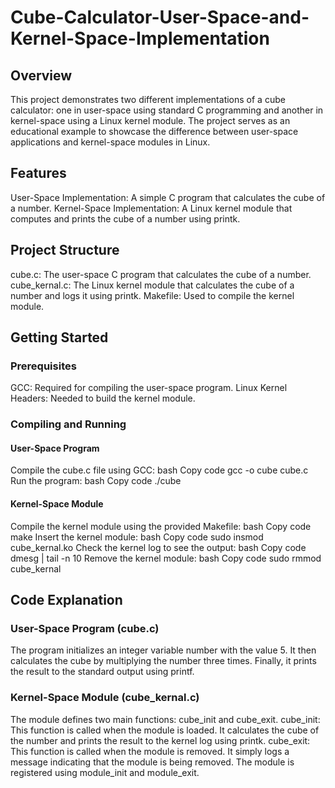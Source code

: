 # Cube-Calculator-User-Space-and-Kernel-Space-Implementation

## Overview
This project demonstrates two different implementations of a cube calculator: one in user-space using standard C programming and another in kernel-space using a Linux kernel module. The project serves as an educational example to showcase the difference between user-space applications and kernel-space modules in Linux.

## Features
User-Space Implementation: A simple C program that calculates the cube of a number.
Kernel-Space Implementation: A Linux kernel module that computes and prints the cube of a number using printk.

## Project Structure
cube.c: The user-space C program that calculates the cube of a number.
cube_kernal.c: The Linux kernel module that calculates the cube of a number and logs it using printk.
Makefile: Used to compile the kernel module.

## Getting Started
### Prerequisites
GCC: Required for compiling the user-space program.
Linux Kernel Headers: Needed to build the kernel module.
### Compiling and Running
#### User-Space Program
Compile the cube.c file using GCC:
bash
Copy code
gcc -o cube cube.c
Run the program:
bash
Copy code
./cube
#### Kernel-Space Module
Compile the kernel module using the provided Makefile:
bash
Copy code
make
Insert the kernel module:
bash
Copy code
sudo insmod cube_kernal.ko
Check the kernel log to see the output:
bash
Copy code
dmesg | tail -n 10
Remove the kernel module:
bash
Copy code
sudo rmmod cube_kernal

## Code Explanation
### User-Space Program (cube.c)
The program initializes an integer variable number with the value 5.
It then calculates the cube by multiplying the number three times.
Finally, it prints the result to the standard output using printf.
### Kernel-Space Module (cube_kernal.c)
The module defines two main functions: cube_init and cube_exit.
cube_init: This function is called when the module is loaded. It calculates the cube of the number and prints the result to the kernel log using printk.
cube_exit: This function is called when the module is removed. It simply logs a message indicating that the module is being removed.
The module is registered using module_init and module_exit.
